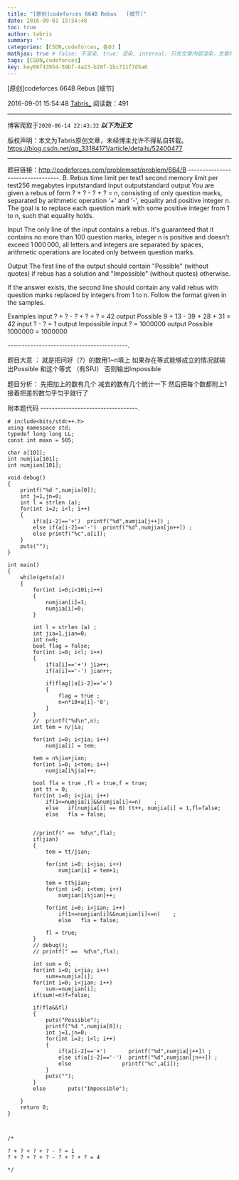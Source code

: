```yaml
---
title: "[原创]codeforces 664B Rebus   [细节]"
date: 2016-09-01 15:54:48
toc: true
author: tabris
summary: ""
categories: [CSDN,codeforces, 各OJ ]
mathjax: true # false: 不渲染, true: 渲染, internal: 只在文章内部渲染，文章列表中不渲染
tags: [CSDN,codeforces]
key: key08f43954-59bf-4a23-b28f-1bc711f7d5a6
---
```


[原创]codeforces 664B Rebus   [细节]

2016-09-01 15:54:48  [Tabris_](https://me.csdn.net/qq_33184171) 阅读数：491

---

博客爬取于`2020-06-14 22:43:32`
***以下为正文***

版权声明：本文为Tabris原创文章，未经博主允许不得私自转载。
https://blog.csdn.net/qq_33184171/article/details/52400477

<!-- more -->

---

题目链接：http://codeforces.com/problemset/problem/664/B
---------------------------------.
B. Rebus
time limit per test1 second
memory limit per test256 megabytes
inputstandard input
outputstandard output
You are given a rebus of form ? + ? - ? + ? = n, consisting of only question marks, separated by arithmetic operation '+' and '-', equality and positive integer n. The goal is to replace each question mark with some positive integer from 1 to n, such that equality holds.

Input
The only line of the input contains a rebus. It's guaranteed that it contains no more than 100 question marks, integer n is positive and doesn't exceed 1 000 000, all letters and integers are separated by spaces, arithmetic operations are located only between question marks.

Output
The first line of the output should contain "Possible" (without quotes) if rebus has a solution and "Impossible" (without quotes) otherwise.

If the answer exists, the second line should contain any valid rebus with question marks replaced by integers from 1 to n. Follow the format given in the samples.

Examples
input
? + ? - ? + ? + ? = 42
output
Possible
9 + 13 - 39 + 28 + 31 = 42
input
? - ? = 1
output
Impossible
input
? = 1000000
output
Possible
1000000 = 1000000

------------------------------------------.

题目大意  ：
就是把问好（?）的数用1~n填上  如果存在等式能够成立的情况就输出Possible  和这个等式 （有SPJ）
否则输出Impossible

题目分析：
		 先把加上的数有几个  减去的数有几个统计一下 
		 然后把每个数都附上1 
		 接着把差的数匀乎匀乎就行了


附本题代码
----------------------------------.
```
# include<bits/stdc++.h>
using namespace std;
typedef long long LL;
const int maxn = 505;

char a[101];
int numjia[101];
int numjian[101];

void debug()
{
    printf("%d ",numjia[0]);
    int j=1,jn=0;
    int l = strlen (a);
    for(int i=2; i<l; i++)
    {
        if(a[i-2]=='+')  printf("%d",numjia[j++]) ;
        else if(a[i-2]=='-')  printf("%d",numjian[jn++]) ;
        else printf("%c",a[i]);
    }
    puts("");
}

int main()
{
    while(gets(a))
    {
        for(int i=0;i<101;i++)
        {
            numjian[i]=1;
            numjia[i]=0;
        }

        int l = strlen (a) ;
        int jia=1,jian=0;
        int n=0;
        bool flag = false;
        for(int i=0; i<l; i++)
        {
            if(a[i]=='+') jia++;
            if(a[i]=='-') jian++;

            if(flag||a[i-2]=='=')
            {
                flag = true ;
                n=n*10+a[i]-'0';
            }
        }
        //  printf("%d\n",n);
        int tem = n/jia;

        for(int i=0; i<jia; i++)
            numjia[i] = tem;

        tem = n%jia+jian;
        for(int i=0; i<tem; i++)
            numjia[i%jia]++;

        bool fla = true ,fl = true,f = true;
        int tt = 0;
        for(int i=0; i<jia; i++)
            if(1<=numjia[i]&&numjia[i]<=n)    ;
            else   if(numjia[i] == 0) tt++, numjia[i] = 1,fl=false;
            else   fla = false;


        //printf(" ==  %d\n",fla);
        if(jian)
        {
            tem = tt/jian;

            for(int i=0; i<jia; i++)
                numjian[i] = tem+1;

            tem = tt%jian;
            for(int i=0; i<tem; i++)
                numjian[i%jian]++;

            for(int i=0; i<jian; i++)
                if(1<=numjian[i]&&numjian[i]<=n)    ;
                else   fla = false;

            fl = true;
        }
        // debug();
        // printf(" ==  %d\n",fla);

        int sum = 0;
        for(int i=0; i<jia; i++)
            sum+=numjia[i];
        for(int i=0; i<jian; i++)
            sum-=numjian[i];
        if(sum!=n)f=false;

        if(fla&&fl)
        {
            puts("Possible");
            printf("%d ",numjia[0]);
            int j=1,jn=0;
            for(int i=2; i<l; i++)
            {
                if(a[i-2]=='+')       printf("%d",numjia[j++]) ;
                else if(a[i-2]=='-')  printf("%d",numjian[jn++]) ;
                else                printf("%c",a[i]);
            }
            puts("");
        }
        else       puts("Impossible");

    }
    return 0;
}



/*

? + ? + ? + ? - ? = 1
? + ? + ? + ? - ? + ? + ? = 4

*/



```
